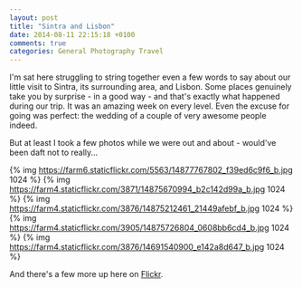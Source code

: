 ```yaml
---
layout: post
title: "Sintra and Lisbon"
date: 2014-08-11 22:15:18 +0100
comments: true
categories: General Photography Travel
---
```


I'm sat here struggling to string together even a few words to say about our
little visit to Sintra, its surrounding area, and Lisbon.  Some places
genuinely take you by surprise - in a good way - and that's exactly what
happened during our trip.  It was an amazing week on every level.  Even the
excuse for going was perfect: the wedding of a couple of very awesome people
indeed.

But at least I took a few photos while we were out and about - would've been
daft not to really...

{% img https://farm6.staticflickr.com/5563/14877767802_f39ed6c9f6_b.jpg 1024 %}
{% img https://farm4.staticflickr.com/3871/14875670994_b2c142d99a_b.jpg 1024 %}
{% img https://farm4.staticflickr.com/3876/14875212461_21449afebf_b.jpg 1024 %}
{% img https://farm4.staticflickr.com/3905/14875726804_0608bb6cd4_b.jpg 1024 %}
{% img https://farm4.staticflickr.com/3876/14691540900_e142a8d647_b.jpg 1024 %}

And there's a few more up here on [Flickr](https://www.flickr.com/photos/yankcrime/sets/72157645923925929/).
